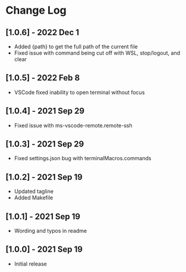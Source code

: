 # Change Log

## [1.0.6] - 2022 Dec 1
- Added {path} to get the full path of the current file
- Fixed issue with command being cut off with WSL, stop/logout, and clear

## [1.0.5] - 2022 Feb 8
- VSCode fixed inability to open terminal without focus

## [1.0.4] - 2021 Sep 29
- Fixed issue with ms-vscode-remote.remote-ssh

## [1.0.3] - 2021 Sep 29
- Fixed settings.json bug with terminalMacros.commands

## [1.0.2] - 2021 Sep 19
- Updated tagline
- Added Makefile

## [1.0.1] - 2021 Sep 19
- Wording and typos in readme

## [1.0.0] - 2021 Sep 19
- Initial release
